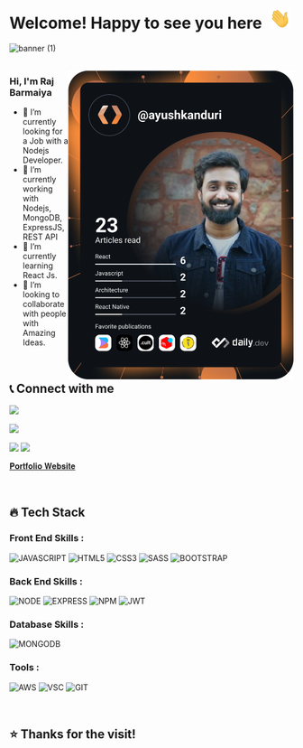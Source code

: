<!-- ### Hi there 👋 -->

<!--
**Ayush-Kanduri/Ayush-Kanduri** is a ✨ _special_ ✨ repository because its `README.md` (this file) appears on your GitHub profile.

Here are some ideas to get you started:

- 🔭 I’m currently working on ...
- 🌱 I’m currently learning ...
- 👯 I’m looking to collaborate on ...
- 🤔 I’m looking for help with ...
- 💬 Ask me about ...
- 📫 How to reach me: ...
- 😄 Pronouns: ...
- ⚡ Fun fact: ...
-->

<!-- [![Linkedin Badge](https://img.shields.io/badge/-AyushKanduri-blue?style=flat-square&logo=Linkedin&logoColor=white&link=https://www.linkedin.com/in/ayushkanduri)](https://www.linkedin.com/in/ayushkanduri)  -->

# Welcome! Happy to see you here&ensp;<img src="./wave.gif" width="37px" height="37px" />

<!-- <img src="https://media.giphy.com/media/xUPGGDNsLvqsBOhuU0/giphy.gif" width="280px" height="200px" /> -->

![banner (1)](https://thumbs.dreamstime.com/b/keep-learning-text-written-white-chalk-blackboard-51275815.jpg)
<br />
<br />

<!-- <a href="https://app.daily.dev/ayushkanduri">
<img src="https://api.daily.dev/devcards/XYZ.png?r=zpj" width="400" alt="Ayush Kanduri's Dev Card" align="right"/>
</a> -->
<a href="https://app.daily.dev/ayushkanduri">
  <img src="https://github.com/Ayush-Kanduri/Ayush-Kanduri/blob/master/devcard.svg" width="400" alt="Ayush Kanduri's Dev Card" align="right"/>
</a>

### Hi, I'm Raj Barmaiya

- 🚀 I’m currently looking for a Job with a Nodejs Developer.
- 🔭 I’m currently working with Nodejs, MongoDB, ExpressJS,REST API
- 🌱 I’m currently learning React Js.
- 👯 I’m looking to collaborate with people with Amazing Ideas.

<br />

## 📞 Connect with me

[<img src="https://img.shields.io/badge/LinkedIn-0077B5?style=for-the-badge&logo=linkedin&logoColor=white" />](https://www.linkedin.com/in/raj-barmaiya-40885221b/)

[<img src="https://img.shields.io/badge/Gmail-D14836?style=for-the-badge&logo=gmail&logoColor=white" />](mailto:rpbarmaiya@gmail.com)

[<img src="https://img.shields.io/badge/GitHub-100000?style=for-the-badge&logo=github&logoColor=white" />](https://github.com/raj0811)
[<img src="https://img.shields.io/badge/-Hackerrank-2EC866?style=for-the-badge&logo=HackerRank&logoColor=white" />](https://www.hackerrank.com/rpbarmaiya?hr_r=1)


<span> [𝐏𝐨𝐫𝐭𝐟𝐨𝐥𝐢𝐨 𝐖𝐞𝐛𝐬𝐢𝐭𝐞](http://54.178.126.252:8011/)&emsp;

<br />

## 🔥 Tech Stack

### Front End Skills :
![JAVASCRIPT](https://img.shields.io/badge/JavaScript-323330?style=for-the-badge&logo=javascript&logoColor=F7DF1E)
![HTML5](https://img.shields.io/badge/HTML5-E34F26?style=for-the-badge&logo=html5&logoColor=white)
![CSS3](https://img.shields.io/badge/CSS3-1572B6?style=for-the-badge&logo=css3&logoColor=white)
![SASS](https://img.shields.io/badge/Sass-CC6699?style=for-the-badge&logo=sass&logoColor=white)
![BOOTSTRAP](https://img.shields.io/badge/Bootstrap-563D7C?style=for-the-badge&logo=bootstrap&logoColor=white)



### Back End Skills :
![NODE](https://img.shields.io/badge/Node.js-43853D?style=for-the-badge&logo=node.js&logoColor=white)
![EXPRESS](https://img.shields.io/badge/Express.js-404D59?style=for-the-badge)
![NPM](https://img.shields.io/badge/NPM-%23000000.svg?style=for-the-badge&logo=npm&logoColor=white)
![JWT](https://img.shields.io/badge/json%20web%20tokens-323330?style=for-the-badge&logo=json-web-tokens&logoColor=pink)

### Database Skills :
![MONGODB](https://img.shields.io/badge/MongoDB-4EA94B?style=for-the-badge&logo=mongodb&logoColor=white)


### Tools :

![AWS](https://img.shields.io/badge/Amazon_AWS-232F3E?style=for-the-badge&logo=amazon-aws&logoColor=white)
![VSC](https://img.shields.io/badge/Visual_Studio_Code-0078D4?style=for-the-badge&logo=visual%20studio%20code&logoColor=white)
![GIT](https://img.shields.io/badge/GIT-E44C30?style=for-the-badge&logo=git&logoColor=white)

<br />



## ⭐ Thanks for the visit!





